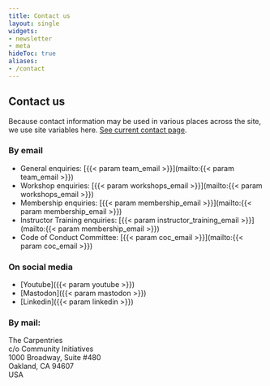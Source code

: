 ```yaml
---
title: Contact us
layout: single
widgets:
- newsletter
- meta
hideToc: true
aliases:
- /contact
---
```



## Contact us

Because contact information may be used in various places across the site, we use site variables here. [See current contact page](https://carpentries.org/contact/).


### By email 

* General enquiries: [{{< param team_email >}}](mailto:{{< param team_email >}})
* Workshop enquiries: [{{< param workshops_email >}}](mailto:{{< param workshops_email >}})
* Membership enquiries: [{{< param membership_email >}}](mailto:{{< param membership_email >}})
* Instructor Training enquiries: [{{< param instructor_training_email >}}](mailto:{{< param membership_email >}})
* Code of Conduct Committee: [{{< param coc_email >}}](mailto:{{< param coc_email >}})

### On social media

* [Youtube]({{< param youtube >}})
* [Mastodon]({{< param mastodon >}})
* [Linkedin]({{< param linkedin >}})


### By mail:

The Carpentries\
c/o Community Initiatives\
1000 Broadway, Suite #480\
Oakland, CA 94607\
USA
